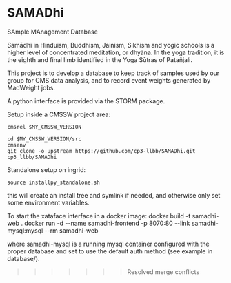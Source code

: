 SAMADhi
=======

SAmple MAnagement Database

Samādhi in Hinduism, Buddhism, Jainism, Sikhism and yogic schools is a higher level of concentrated meditation, or dhyāna. In the yoga tradition, it is the eighth and final limb identified in the Yoga Sūtras of Patañjali.

This project is to develop a database to keep track of samples used by our group for CMS data analysis,
and to record event weights generated by MadWeight jobs. 

A python interface is provided via the STORM package.

Setup inside a CMSSW project area:
```
cmsrel $MY_CMSSW_VERSION

cd $MY_CMSSW_VERSION/src
cmsenv
git clone -o upstream https://github.com/cp3-llbb/SAMADhi.git cp3_llbb/SAMADhi
```

Standalone setup on ingrid:
```
source installpy_standalone.sh
```
this will create an install tree and symlink if needed, and otherwise only set some environment variables.


To start the xataface interface in a docker image:
docker build -t samadhi-web .
docker run -d --name samadhi-frontend -p 8070:80 --link samadhi-mysql:mysql --rm  samadhi-web

where samadhi-mysql is a running mysql container configured with the proper database and set to use the default auth method (see example in database/).
>>>>>>> Resolved merge conflicts
